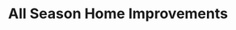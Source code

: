 ---
title: "All Season Home Improvements"
url: /augusta/all-season-home-improvements/
shop: Haushaltsartikel
---